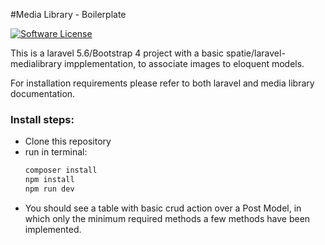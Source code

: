 #Media Library - Boilerplate

[![Software License](https://img.shields.io/badge/license-MIT-brightgreen.svg?style=flat-square)](LICENSE.md)

This is a laravel 5.6/Bootstrap 4 project with a basic spatie/laravel-medialibrary impplementation, to associate images to eloquent models.

For installation requirements please refer to both laravel and media library documentation.

### Install steps:
* Clone this repository
* run in terminal:
    ```bash
    composer install
    npm install
    npm run dev
    ```
* You should see a table with basic crud action over a Post Model, in which only the minimum required methods a few methods have been implemented.
